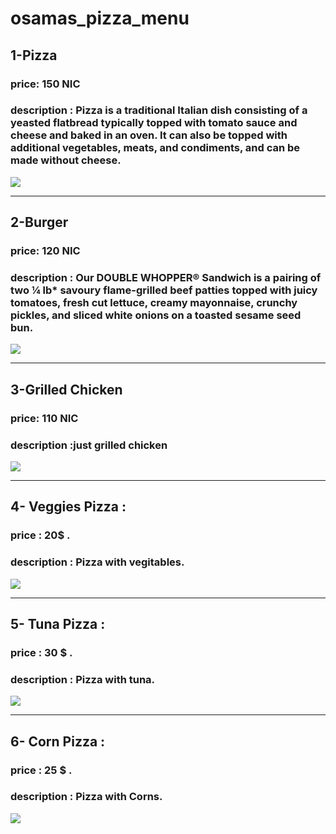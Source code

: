 # osamas_pizza_menu

## 1-Pizza

### price: 150 NIC

### description : Pizza is a traditional Italian dish consisting of a yeasted flatbread typically topped with tomato sauce and cheese and baked in an oven. It can also be topped with additional vegetables, meats, and condiments, and can be made without cheese.
<img src="https://www.cicis.com/media/1243/pizza_adven_zestypepperoni.png"> 

---------

## 2-Burger

### price: 120 NIC

### description : Our DOUBLE WHOPPER® Sandwich is a pairing of two ¼ lb* savoury flame-grilled beef patties topped with juicy tomatoes, fresh cut lettuce, creamy mayonnaise, crunchy pickles, and sliced white onions on a toasted sesame seed bun.

<img src="https://www.tasteofhome.com/wp-content/uploads/2017/10/exps28800_UG143377D12_18_1b_RMS-696x696.jpg">

-----------

## 3-Grilled Chicken

### price: 110 NIC

### description :just grilled chicken

<img src="https://www.simplyrecipes.com/wp-content/uploads/2011/08/barbecued-chicken-on-the-grill-horiz-a-1200.jpg">

----------

## 4- Veggies Pizza :
### price : 20$ .
### description : Pizza with vegitables.
<img src = "https://www.tasteofhome.com/wp-content/uploads/2017/10/exps9863_PWA59541C80A-1.jpg">

-----


## 5- Tuna Pizza :
### price : 30 $ .
### description : Pizza with tuna.
<img src = "https://encrypted-tbn0.gstatic.com/images?q=tbn:ANd9GcRZg4xQ-0kvGMd_4VsjCINY5zeJAkTypuf74y-X6PsVpO49uHZv">

------

## 6- Corn Pizza :
### price : 25 $ .
### description : Pizza with Corns.
<img src = "https://encrypted-tbn0.gstatic.com/images?q=tbn:ANd9GcSXRXHs9Up6rflkD_Lwruamo7Ww1FwWtqVmJa-lQvbaG2MyqTBG">
